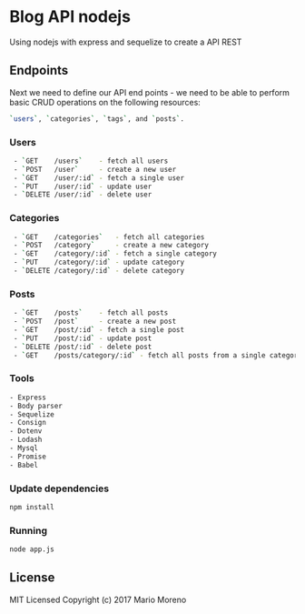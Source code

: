 # Blog API nodejs

Using nodejs with express and sequelize to create a API REST


## Endpoints

Next we need to define our API end points - we need to be able to perform basic CRUD operations on the following resources: 

```bash
`users`, `categories`, `tags`, and `posts`.
```

### Users

```bash
 - `GET    /users`    - fetch all users
 - `POST   /user`     - create a new user
 - `GET    /user/:id` - fetch a single user
 - `PUT    /user/:id` - update user
 - `DELETE /user/:id` - delete user
```

### Categories

```bash
 - `GET    /categories`   - fetch all categories
 - `POST   /category`     - create a new category
 - `GET    /category/:id` - fetch a single category
 - `PUT    /category/:id` - update category
 - `DELETE /category/:id` - delete category
```

### Posts

```bash
 - `GET    /posts`    - fetch all posts
 - `POST   /post`     - create a new post
 - `GET    /post/:id` - fetch a single post
 - `PUT    /post/:id` - update post
 - `DELETE /post/:id` - delete post
 - `GET    /posts/category/:id` - fetch all posts from a single category
```

### Tools

```bash
- Express
- Body parser
- Sequelize
- Consign
- Dotenv
- Lodash
- Mysql
- Promise
- Babel
```

### Update dependencies

```bash
npm install
```

### Running 

```bash
node app.js
```

## License

MIT Licensed
Copyright (c) 2017 Mario Moreno



